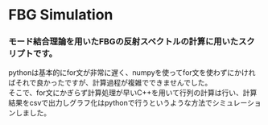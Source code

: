 # FBG Simulation

### モード結合理論を用いたFBGの反射スペクトルの計算に用いたスクリプトです。<br>
pythonは基本的にfor文が非常に遅く、numpyを使ってfor文を使わずにかければそれで良かったですが、計算過程が複雑でできませんでした。<br>
そこで、for文にかぎらず計算処理が早いC++を用いて行列の計算は行い、計算結果をcsvで出力しグラフ化はpythonで行うというような方法でシミュレーションしました。

